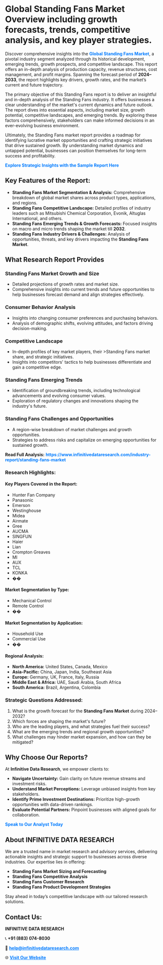 <h1>Global Standing Fans Market Overview including growth forecasts, trends, competitive analysis, and key player strategies.</h1>
<p>
Discover comprehensive insights into the 
<a href="https://www.infinitivedataresearch.com/industry-report/standing-fans-market" rel="dofollow" style="color: #007BFF; text-decoration: none;"><strong>Global Standing Fans Market</strong></a>, a pivotal industry segment analyzed through its historical development, emerging trends, growth prospects, and competitive landscape. This report offers an in-depth analysis of production capacity, revenue structures, cost management, and profit margins. Spanning the forecast period of <strong>2024–2033</strong>, the report highlights key drivers, growth rates, and the market’s current and future trajectory.
</p>
<p>
The primary objective of this Standing Fans report is to deliver an insightful and in-depth analysis of the Standing Fans industry. It offers businesses a clear understanding of the market's current dynamics and future outlook. The report dives into essential aspects, including market size, growth potential, competitive landscapes, and emerging trends. By exploring these factors comprehensively, stakeholders can make informed decisions in an ever-evolving business environment.
</p>
<p>
Ultimately, the Standing Fans market report provides a roadmap for identifying lucrative market opportunities and crafting strategic initiatives that drive sustained growth. By understanding market dynamics and untapped potential, businesses can position themselves for long-term success and profitability.
</p>
<p>
<a href="https://www.infinitivedataresearch.com/request-sample/reportId=108440" style="color: #007BFF; text-decoration: none;"><strong>Explore Strategic Insights with the Sample Report Here</strong></a>
</p>

<h2>Key Features of the Report:</h2>
<ul>
<li><strong>Standing Fans Market Segmentation & Analysis:</strong> Comprehensive breakdown of global market shares across product types, applications, and regions.</li>
<li><strong>Standing Fans Competitive Landscape:</strong> Detailed profiles of industry leaders such as Mitsubishi Chemical Corporation, Evonik, Altuglas International, and others.</li>
<li><strong>Standing Fans Emerging Trends & Growth Forecasts:</strong> Focused insights on macro and micro trends shaping the market till <strong>2032</strong>.</li>
<li><strong>Standing Fans Industry Drivers & Challenges:</strong> Analysis of opportunities, threats, and key drivers impacting the <strong>Standing Fans Market</strong>.</li>
</ul>

<h2>What Research Report Provides</h2>
<h3>Standing Fans Market Growth and Size</h3>
<ul>
<li>Detailed projections of growth rates and market size.</li>
<li>Comprehensive insights into current trends and future opportunities to help businesses forecast demand and align strategies effectively.</li>
</ul>

<h3>Consumer Behavior Analysis</h3>
<ul>
<li>Insights into changing consumer preferences and purchasing behaviors.</li>
<li>Analysis of demographic shifts, evolving attitudes, and factors driving decision-making.</li>
</ul>

<h3>Competitive Landscape</h3>
<ul>
<li>In-depth profiles of key market players, their >Standing Fans market share, and strategic initiatives.</li>
<li>Insights into competitors' tactics to help businesses differentiate and gain a competitive edge.</li>
</ul>

<h3>Standing Fans Emerging Trends</h3>
<ul>
<li>Identification of groundbreaking trends, including technological advancements and evolving consumer values.</li>
<li>Exploration of regulatory changes and innovations shaping the industry's future.</li>
</ul>

<h3>Standing Fans Challenges and Opportunities</h3>
<ul>
<li>A region-wise breakdown of market challenges and growth opportunities.</li>
<li>Strategies to address risks and capitalize on emerging opportunities for sustained growth.</li>
</ul>
<p><strong>Read Full Analysis:</strong> <a href="https://www.infinitivedataresearch.com/industry-report/standing-fans-market" rel="dofollow" style="color: #007BFF; text-decoration: none;"><strong>https://www.infinitivedataresearch.com/industry-report/standing-fans-market</strong></a></p>
<h3>Research Highlights:</h3>
<h4>Key Players Covered in the Report:</h4>
<ul><li>Hunter Fan Company</li><li>Panasonic</li><li>Emerson</li><li>Westinghouse</li><li>Midea</li><li>Airmate</li><li>Gree</li><li>AUCMA</li><li>SINGFUN</li><li>Haier</li><li>Lian</li><li>Crompton Greaves</li><li>MI</li><li>AUX</li><li>TCL</li><li>KONKA</li><li>��</li></ul>
<h4>Market Segmentation by Type:</h4>
<ul><li>Mechanical Control</li><li>Remote Control</li><li>��</li></ul>
<h4>Market Segmentation by Application:</h4>
<ul><li>Household Use</li><li>Commercial Use</li><li>��</li></ul>

<h4>Regional Analysis:</h4>
<ul>
<li><strong>North America:</strong> United States, Canada, Mexico</li>
<li><strong>Asia-Pacific:</strong> China, Japan, India, Southeast Asia</li>
<li><strong>Europe:</strong> Germany, UK, France, Italy, Russia</li>
<li><strong>Middle East & Africa:</strong> UAE, Saudi Arabia, South Africa</li>
<li><strong>South America:</strong> Brazil, Argentina, Colombia</li>
</ul>

<h3>Strategic Questions Addressed:</h3>
<ol>
<li>What is the growth forecast for the <strong>Standing Fans Market</strong> during 2024–2032?</li>
<li>Which forces are shaping the market's future?</li>
<li>Who are the leading players, and what strategies fuel their success?</li>
<li>What are the emerging trends and regional growth opportunities?</li>
<li>What challenges may hinder market expansion, and how can they be mitigated?</li>
</ol>

<h2>Why Choose Our Reports?</h2>
<p>At <strong>Infinitive Data Research</strong>, we empower clients to:</p>
<ul>
<li><strong>Navigate Uncertainty:</strong> Gain clarity on future revenue streams and investment risks.</li>
<li><strong>Understand Market Perceptions:</strong> Leverage unbiased insights from key stakeholders.</li>
<li><strong>Identify Prime Investment Destinations:</strong> Prioritize high-growth opportunities with data-driven rankings.</li>
<li><strong>Evaluate Potential Partners:</strong> Pinpoint businesses with aligned goals for collaboration.</li>
</ul>
<p><a href="https://www.infinitivedataresearch.com/industry-report/standing-fans-market" rel="dofollow" style="color: #007BFF; text-decoration: none;"><strong>Speak to Our Analyst Today</strong></a></p>

<h2>About INFINITIVE DATA RESEARCH</h2>
<p>We are a trusted name in market research and advisory services, delivering actionable insights and strategic support to businesses across diverse industries. Our expertise lies in offering:</p>
<ul>
<li><strong>Standing Fans Market Sizing and Forecasting</strong></li>
<li><strong>Standing Fans Competitive Analysis</strong></li>
<li><strong>Standing Fans Customer Research</strong></li>
<li><strong>Standing Fans Product Development Strategies</strong></li>
</ul>
<p>Stay ahead in today’s competitive landscape with our tailored research solutions.</p>

<h2>Contact Us:</h2>
<p><strong>INFINITIVE DATA RESEARCH</strong></p>
<p>📞 <strong>+91 (883) 074-8030</strong></p>
<p>📧 <strong><a href="mailto:help@infinitivedataresearch.com" style="color: #007BFF;">help@infinitivedataresearch.com</a></strong></p>
<p>🌐 <strong><a href="https://www.infinitivedataresearch.com" rel="dofollow" style="color: #007BFF;">Visit Our Website</a></strong></p>